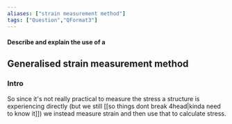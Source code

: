 ```yaml
---
aliases: ["strain measurement method"]
tags: ["Question","QFormat3"]
---
```


#### Describe and explain the use of a
## Generalised strain measurement method

### Intro
So since it's not really practical to measure the stress a structure is experiencing directly (but we still [[so things dont break 4head|kinda need to know it]]) we instead measure strain and then use that to calculate stress.

